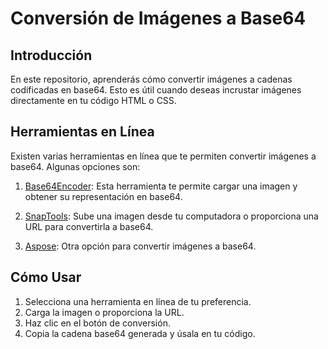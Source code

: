 # Conversión de Imágenes a Base64

## Introducción
En este repositorio, aprenderás cómo convertir imágenes a cadenas codificadas en base64. Esto es útil cuando deseas incrustar imágenes directamente en tu código HTML o CSS.

## Herramientas en Línea
Existen varias herramientas en línea que te permiten convertir imágenes a base64. Algunas opciones son:

1. [Base64Encoder](https://www.base64encoder.io/image-to-base64-converter/): Esta herramienta te permite cargar una imagen y obtener su representación en base64.

2. [SnapTools](https://snaptools.org/es/image-to-base64): Sube una imagen desde tu computadora o proporciona una URL para convertirla a base64.

3. [Aspose](https://products.aspose.app/ocr/es/img-to-base64): Otra opción para convertir imágenes a base64.

## Cómo Usar
1. Selecciona una herramienta en línea de tu preferencia.
2. Carga la imagen o proporciona la URL.
3. Haz clic en el botón de conversión.
4. Copia la cadena base64 generada y úsala en tu código.

